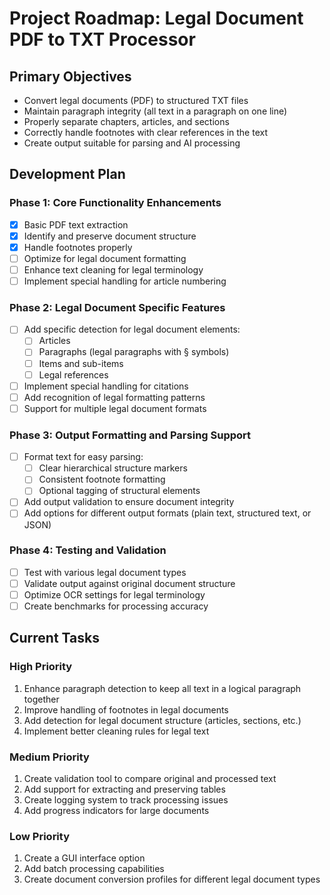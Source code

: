 # Project Roadmap: Legal Document PDF to TXT Processor

## Primary Objectives
- Convert legal documents (PDF) to structured TXT files
- Maintain paragraph integrity (all text in a paragraph on one line)
- Properly separate chapters, articles, and sections
- Correctly handle footnotes with clear references in the text
- Create output suitable for parsing and AI processing

## Development Plan

### Phase 1: Core Functionality Enhancements
- [x] Basic PDF text extraction
- [x] Identify and preserve document structure
- [x] Handle footnotes properly
- [ ] Optimize for legal document formatting
- [ ] Enhance text cleaning for legal terminology
- [ ] Implement special handling for article numbering

### Phase 2: Legal Document Specific Features
- [ ] Add specific detection for legal document elements:
  - [ ] Articles
  - [ ] Paragraphs (legal paragraphs with § symbols)
  - [ ] Items and sub-items
  - [ ] Legal references
- [ ] Implement special handling for citations
- [ ] Add recognition of legal formatting patterns
- [ ] Support for multiple legal document formats

### Phase 3: Output Formatting and Parsing Support
- [ ] Format text for easy parsing:
  - [ ] Clear hierarchical structure markers
  - [ ] Consistent footnote formatting
  - [ ] Optional tagging of structural elements
- [ ] Add output validation to ensure document integrity
- [ ] Add options for different output formats (plain text, structured text, or JSON)

### Phase 4: Testing and Validation
- [ ] Test with various legal document types
- [ ] Validate output against original document structure
- [ ] Optimize OCR settings for legal terminology
- [ ] Create benchmarks for processing accuracy

## Current Tasks

### High Priority
1. Enhance paragraph detection to keep all text in a logical paragraph together
2. Improve handling of footnotes in legal documents
3. Add detection for legal document structure (articles, sections, etc.)
4. Implement better cleaning rules for legal text

### Medium Priority
1. Create validation tool to compare original and processed text
2. Add support for extracting and preserving tables
3. Create logging system to track processing issues
4. Add progress indicators for large documents

### Low Priority
1. Create a GUI interface option
2. Add batch processing capabilities
3. Create document conversion profiles for different legal document types
